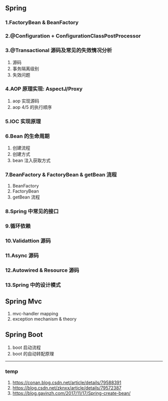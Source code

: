 ## Spring

### 1.FactoryBean & BeanFactory

### 2.@Configuration + ConfigurationClassPostProcessor

### 3.@Transactional 源码及常见的失效情况分析

1. 源码
2. 事务隔离级别
3. 失效问题

### 4.AOP 原理实现: AspectJ/Proxy

1. aop 实现源码
2. aop 4/5 的执行顺序

### 5.IOC 实现原理

### 6.Bean 的生命周期

1. 创建流程
2. 创建方式
3. bean 注入获取方式

### 7.BeanFactory & FactoryBean & getBean 流程

1. BeanFactory
2. FactoryBean
3. getBean 流程

### 8.Spring 中常见的接口

### 9.循环依赖

### 10.Validattion 源码

### 11.Async 源码

### 12.Autowired & Resource 源码

### 13.Spring 中的设计模式

## Spring Mvc

1. mvc-handler mapping
2. exception mechanism & theory

## Spring Boot

1. boot 启动流程
2. boot 的自动转配原理

---

### temp

1. https://conan.blog.csdn.net/article/details/79588391
2. https://blog.csdn.net/zknxx/article/details/79572387
3. https://blog.gavinzh.com/2017/11/17/Spring-create-bean/
